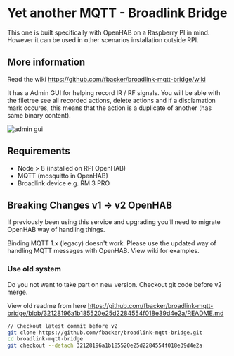 # Yet another MQTT - Broadlink Bridge

This one is built specifically with OpenHAB on a Raspberry PI in mind. However it can be used in other scenarios installation outside RPI.

## More information

Read the wiki https://github.com/fbacker/broadlink-mqtt-bridge/wiki

It has a Admin GUI for helping record IR / RF signals. You will be able with the filetree see all recorded actions, delete actions and if a disclamation mark occures, this means that the action is a duplicate of another (has same binary content).

![admin gui](https://raw.githubusercontent.com/fbacker/broadlink-mqtt-bridge/master/github/gui.png)

## Requirements

- Node > 8 (installed on RPI OpenHAB)
- MQTT (mosquitto in OpenHAB)
- Broadlink device e.g. RM 3 PRO

## Breaking Changes v1 -> v2 OpenHAB

If previously been using this service and upgrading you'll need to migrate OpenHAB way of handling things.

Binding MQTT 1.x (legacy) doesn't work. Please use the updated way of handling MQTT messages with OpenHAB. View wiki for examples.

### Use old system

Do you not want to take part on new version. Checkout git code before v2 merge.

View old readme from here https://github.com/fbacker/broadlink-mqtt-bridge/blob/32128196a1b185520e25d2284554f018e39d4e2a/README.md

```bash
// Checkout latest commit before v2
git clone https://github.com/fbacker/broadlink-mqtt-bridge.git
cd broadlink-mqtt-bridge
git checkout --detach 32128196a1b185520e25d2284554f018e39d4e2a
```
